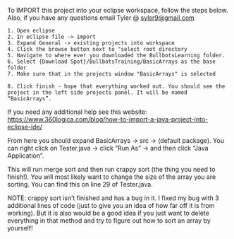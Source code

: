 ﻿To IMPORT this project into your eclipse workspace, follow the steps below.
Also, if you have any questions email Tyler @ sylsr9@gmail.com

	1. Open eclipse
	2. In eclipse file -> import
	3. Expand General -> existing projects into workspace
	4. Click the browse button next to "select root directory
	5. Navigate to where ever you downloaded the BullbotsLearning folder.
	6. Select {Download Spot}/BullbotsTraining/BasicArrays as the base folder
	7. Make sure that in the projects window "BasicArrays" is selected

	8. Click finish - hope that everything worked out. You should see the project in the left side projects panel. It will be named “BasicArrays”.

If you need any additional help see this website: https://www.360logica.com/blog/how-to-import-a-java-project-into-eclipse-ide/


From here you should expand BasicArrays → src → (default package).
You can right click on Tester.java → click “Run As” → and then click “Java Application”.

This will run merge sort and then run crappy sort (the thing you need to finish!). You will most likely want to change the size of the array you are sorting. You can find this on line 29 of Tester.java. 

NOTE: crappy sort isn’t finished and has a bug in it. I fixed my bug with 3 additional lines of code (just to give you an idea of how far off it is from working). But it is also would be a good idea if you just want to delete everything in that method and try to figure out how to sort an array by yourself!



